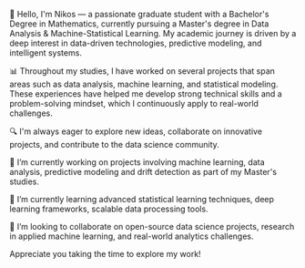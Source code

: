 <!--
**nikosvlachogiannakis/nikosvlachogiannakis** is a ✨ _special_ ✨ repository because its `README.md` (this file) appears on your GitHub profile.

Here are some ideas to get you started:

- 🔭 I’m currently working on ...
- 🌱 I’m currently learning ...
- 👯 I’m looking to collaborate on ...
- 🤔 I’m looking for help with ...
- 💬 Ask me about ...
- 📫 How to reach me: ...
- 😄 Pronouns: ...
- ⚡ Fun fact: ...
-->

👋 Hello, I'm Nikos — a passionate graduate student with a Bachelor's Degree in Mathematics, currently pursuing a Master's degree in Data Analysis & Machine-Statistical Learning. My academic journey is driven by a deep interest in data-driven technologies, predictive modeling, and intelligent systems.

📊 Throughout my studies, I have worked on several projects that span areas such as data analysis, machine learning, and statistical modeling. These experiences have helped me develop strong technical skills and a problem-solving mindset, which I continuously apply to real-world challenges.

🔍 I'm always eager to explore new ideas, collaborate on innovative projects, and contribute to the data science community.

🔭 I’m currently working on projects involving machine learning, data analysis, predictive modeling and drift detection as part of my Master's studies.

🌱 I’m currently learning advanced statistical learning techniques, deep learning frameworks, scalable data processing tools.

👯 I’m looking to collaborate on open-source data science projects, research in applied machine learning, and real-world analytics challenges.

Appreciate you taking the time to explore my work!
